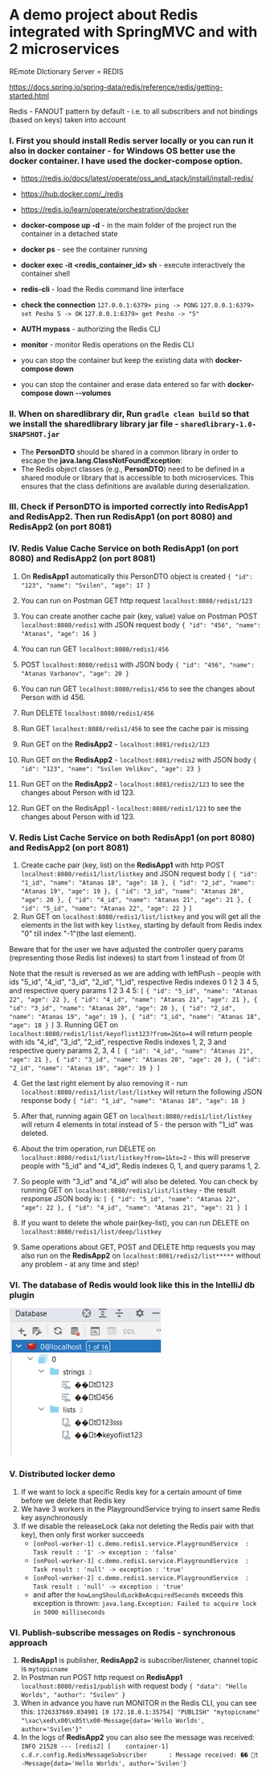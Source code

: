 # A demo project about Redis integrated with SpringMVC and with 2 microservices 

REmote DIctionary Server = REDIS


https://docs.spring.io/spring-data/redis/reference/redis/getting-started.html


Redis - FANOUT pattern by default - i.e. to all subscribers and not bindings (based on keys) taken into account 

### I. First you should install Redis server locally or you can run it also in docker container - for Windows OS better use the docker container. I have used the docker-compose option.
- https://redis.io/docs/latest/operate/oss_and_stack/install/install-redis/
- https://hub.docker.com/_/redis
- https://redis.io/learn/operate/orchestration/docker

- **docker-compose up -d**  - in the main folder of the project run the container in a detached state
- **docker ps** - see the container running
- **docker exec -it <redis_container_id> sh** - execute interactively the container shell
- **redis-cli** - load the Redis command line interface
- **check the connection**
`127.0.0.1:6379> ping -> PONG`
`127.0.0.1:6379> set Pesho 5 -> OK`
`127.0.0.1:6379> get Pesho -> "5"`
- **AUTH mypass** - authorizing the Redis CLI
- **monitor** - monitor Redis operations on the Redis CLI
- you can stop the container but keep the existing data with **docker-compose down**
- you can stop the container and erase data entered so far with **docker-compose down --volumes**


### II. When on sharedlibrary dir, Run `gradle clean build` so that we install the sharedlibrary library jar file - `sharedlibrary-1.0-SNAPSHOT.jar`
- The **PersonDTO** should be shared in a common library in order to escape the **java.lang.ClassNotFoundException**:
- The Redis object classes (e.g., **PersonDTO**) need to be defined in a shared module or library that is accessible to both microservices. This ensures that the class definitions are available during deserialization.


### III. Check if PersonDTO is imported correctly into RedisApp1 and RedisApp2. Then run RedisApp1 (on port 8080) and RedisApp2 (on port 8081)


### IV. Redis Value Cache Service on both RedisApp1 (on port 8080) and RedisApp2 (on port 8081)
1. On **RedisApp1** automatically this PersonDTO object is created 
`{
"id": "123",
"name": "Svilen",
"age": 17
}`
2. You can run on Postman GET http request `localhost:8080/redis1/123`


3. You can create another cache pair (key, value) value on Postman POST `localhost:8080/redis1` with JSON request body
`{
"id": "456",
"name": "Atanas",
"age": 16
}`
4. You can run GET `localhost:8080/redis1/456`


5. POST `localhost:8080/redis1` with JSON body
`{
"id": "456",
"name": "Atanas Varbanov",
"age": 20
}`
6. You can run GET `localhost:8080/redis1/456` to see the changes about Person with id 456.


7. Run DELETE `localhost:8080/redis1/456`
8. Run GET `localhost:8080/redis1/456` to see the cache pair is missing


9. Run GET on the **RedisApp2** - `localhost:8081/redis2/123`

10. Run GET on the **RedisApp2** - `localhost:8081/redis2` with JSON body
 `{
 "id": "123",
 "name": "Svilen Velikov",
 "age": 23
 }`
11. Run GET on the **RedisApp2** - `localhost:8081/redis2/123` to see the changes about Person with id 123. 
12. Run GET on the RedisApp1 - `localhost:8080/redis1/123` to see the changes about Person with id 123.


### V. Redis List Cache Service on both RedisApp1 (on port 8080) and RedisApp2 (on port 8081)
1. Create cache pair (key, list) on the **RedisApp1** with http POST `localhost:8080/redis1/list/listkey` and JSON request body
`[`
   `{
   "id": "1_id",
   "name": "Atanas 18",
   "age": 18
   },
   {
   "id": "2_id",
   "name": "Atanas 19",
   "age": 19
   },
   {
   "id": "3_id",
   "name": "Atanas 20",
   "age": 20
   },
   {
   "id": "4_id",
   "name": "Atanas 21",
   "age": 21
   },
   {
   "id": "5_id",
   "name": "Atanas 22",
   "age": 22
   }`
`]`
2. Run GET on `localhost:8080/redis1/list/listkey` and you will get all the elements in the list with key `listkey`, starting by default from Redis index "0" till index "-1"(the last element).

Beware that for the user we have adjusted the controller query params (representing those Redis list indexes) to start from 1 instead of from 0!

Note that the result is reversed as we are adding with leftPush - people with ids "5_id", "4_id", "3_id", "2_id", "1_id", respective Redis indexes 0 1 2 3 4 5, and respective query params 1 2 3 4 5:
`[`
`{
   "id": "5_id",
   "name": "Atanas 22",
   "age": 22
   },
   {
   "id": "4_id",
   "name": "Atanas 21",
   "age": 21
   },
   {
   "id": "3_id",
   "name": "Atanas 20",
   "age": 20
   },
   {
   "id": "2_id",
   "name": "Atanas 19",
   "age": 19
   },
   {
   "id": "1_id",
   "name": "Atanas 18",
   "age": 18
}`
`]`
3. Running GET on `localhost:8080/redis1/list/keyoflist123?from=2&to=4` will return people with ids "4_id", "3_id", "2_id", respective Redis indexes 1, 2, 3 and respective query params 2, 3, 4
`[
   {
   "id": "4_id",
   "name": "Atanas 21",
   "age": 21
   },
   {
   "id": "3_id",
   "name": "Atanas 20",
   "age": 20
   },
   {
   "id": "2_id",
   "name": "Atanas 19",
   "age": 19
   }
]`


4. Get the last right element by also removing it - run `localhost:8080/redis1/list/last/listkey` will return the following JSON response body
`{
   "id": "1_id",
   "name": "Atanas 18",
   "age": 18
}`
5. After that, running again GET on `localhost:8080/redis1/list/listkey` will return 4 elements in total instead of 5 - the person with "1_id" was deleted.


7. About the trim operation, run DELETE on `localhost:8080/redis1/list/listkey?from=1&to=2` - this will preserve people with "5_id" and "4_id", Redis indexes 0, 1, and query params 1, 2.
8. So people with "3_id" and "4_id" will also be deleted. You can check by running GET on `localhost:8080/redis1/list/listkey` - the result response JSON body is:
`[
   {
   "id": "5_id",
   "name": "Atanas 22",
   "age": 22
   },
   {
   "id": "4_id",
   "name": "Atanas 21",
   "age": 21
   }
]`


9. If you want to delete the whole pair(key-list), you can run DELETE on `localhost:8080/redis1/list/deep/listkey`


10. Same operations about GET, POST and DELETE http requests you may also run on the **RedisApp2** on `localhost:8081/redis2/list*****` without any problem - at any time and step!


### VI. The database of Redis would look like this in the IntelliJ db plugin 
![img.png](img.png)


### V. Distributed locker demo
1. If we want to lock a specific Redis key for a certain amount of time before we delete that Redis key
2. We have 3 workers in the PlaygroundService trying to insert same Redis key asynchronously
3. If we disable the releaseLock (aka not deleting the Redis pair with that key), then only first worker succeeds
   - `[onPool-worker-1] c.demo.redis1.service.PlaygroundService  : Task result : '1' -> exception : 'false'`
   - `[onPool-worker-3] c.demo.redis1.service.PlaygroundService  : Task result : 'null' -> exception : 'true'`
   - `[onPool-worker-2] c.demo.redis1.service.PlaygroundService  : Task result : 'null' -> exception : 'true'`
   - and after the `howLongShouldLockBeAcquiredSeconds` exceeds this exception is thrown:  `java.lang.Exception: Failed to acquire lock in 5000 milliseconds`


### VI. Publish-subscribe messages on Redis - synchronous approach
1. **RedisApp1** is publisher, **RedisApp2** is subscriber/listener, channel topic is `mytopicname`
2. In Postman run POST http request on **RedisApp1** `localhost:8080/redis1/publish` with request body 
`{
   "data": "Hello Worlds",
   "author": "Svilen"
}`
3. When in advance you have run MONITOR in the Redis CLI, you can see this: `1726337669.034901 [0 172.18.0.1:35754] "PUBLISH" "mytopicname" "\xac\xed\x00\x05t\x00-Message{data='Hello Worlds', author='Svilen'}"`
4. In the logs of **RedisApp2** you can also see the message was received: `INFO 21528 --- [redis2] [    container-1] c.d.r.config.RedisMessageSubscriber      : Message received: �� t -Message{data='Hello Worlds', author='Svilen'}`
